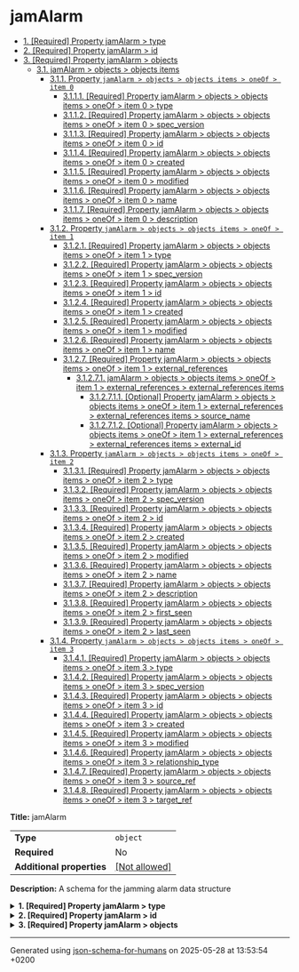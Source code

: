 # jamAlarm

- [1. [Required] Property jamAlarm > type](#type)
- [2. [Required] Property jamAlarm > id](#id)
- [3. [Required] Property jamAlarm > objects](#objects)
  - [3.1. jamAlarm > objects > objects items](#autogenerated_heading_2)
    - [3.1.1. Property `jamAlarm > objects > objects items > oneOf > item 0`](#objects_items_oneOf_i0)
      - [3.1.1.1. [Required] Property jamAlarm > objects > objects items > oneOf > item 0 > type](#objects_items_oneOf_i0_type)
      - [3.1.1.2. [Required] Property jamAlarm > objects > objects items > oneOf > item 0 > spec_version](#objects_items_oneOf_i0_spec_version)
      - [3.1.1.3. [Required] Property jamAlarm > objects > objects items > oneOf > item 0 > id](#objects_items_oneOf_i0_id)
      - [3.1.1.4. [Required] Property jamAlarm > objects > objects items > oneOf > item 0 > created](#objects_items_oneOf_i0_created)
      - [3.1.1.5. [Required] Property jamAlarm > objects > objects items > oneOf > item 0 > modified](#objects_items_oneOf_i0_modified)
      - [3.1.1.6. [Required] Property jamAlarm > objects > objects items > oneOf > item 0 > name](#objects_items_oneOf_i0_name)
      - [3.1.1.7. [Required] Property jamAlarm > objects > objects items > oneOf > item 0 > description](#objects_items_oneOf_i0_description)
    - [3.1.2. Property `jamAlarm > objects > objects items > oneOf > item 1`](#objects_items_oneOf_i1)
      - [3.1.2.1. [Required] Property jamAlarm > objects > objects items > oneOf > item 1 > type](#objects_items_oneOf_i1_type)
      - [3.1.2.2. [Required] Property jamAlarm > objects > objects items > oneOf > item 1 > spec_version](#objects_items_oneOf_i1_spec_version)
      - [3.1.2.3. [Required] Property jamAlarm > objects > objects items > oneOf > item 1 > id](#objects_items_oneOf_i1_id)
      - [3.1.2.4. [Required] Property jamAlarm > objects > objects items > oneOf > item 1 > created](#objects_items_oneOf_i1_created)
      - [3.1.2.5. [Required] Property jamAlarm > objects > objects items > oneOf > item 1 > modified](#objects_items_oneOf_i1_modified)
      - [3.1.2.6. [Required] Property jamAlarm > objects > objects items > oneOf > item 1 > name](#objects_items_oneOf_i1_name)
      - [3.1.2.7. [Required] Property jamAlarm > objects > objects items > oneOf > item 1 > external_references](#objects_items_oneOf_i1_external_references)
        - [3.1.2.7.1. jamAlarm > objects > objects items > oneOf > item 1 > external_references > external_references items](#autogenerated_heading_3)
          - [3.1.2.7.1.1. [Optional] Property jamAlarm > objects > objects items > oneOf > item 1 > external_references > external_references items > source_name](#objects_items_oneOf_i1_external_references_items_source_name)
          - [3.1.2.7.1.2. [Optional] Property jamAlarm > objects > objects items > oneOf > item 1 > external_references > external_references items > external_id](#objects_items_oneOf_i1_external_references_items_external_id)
    - [3.1.3. Property `jamAlarm > objects > objects items > oneOf > item 2`](#objects_items_oneOf_i2)
      - [3.1.3.1. [Required] Property jamAlarm > objects > objects items > oneOf > item 2 > type](#objects_items_oneOf_i2_type)
      - [3.1.3.2. [Required] Property jamAlarm > objects > objects items > oneOf > item 2 > spec_version](#objects_items_oneOf_i2_spec_version)
      - [3.1.3.3. [Required] Property jamAlarm > objects > objects items > oneOf > item 2 > id](#objects_items_oneOf_i2_id)
      - [3.1.3.4. [Required] Property jamAlarm > objects > objects items > oneOf > item 2 > created](#objects_items_oneOf_i2_created)
      - [3.1.3.5. [Required] Property jamAlarm > objects > objects items > oneOf > item 2 > modified](#objects_items_oneOf_i2_modified)
      - [3.1.3.6. [Required] Property jamAlarm > objects > objects items > oneOf > item 2 > name](#objects_items_oneOf_i2_name)
      - [3.1.3.7. [Required] Property jamAlarm > objects > objects items > oneOf > item 2 > description](#objects_items_oneOf_i2_description)
      - [3.1.3.8. [Required] Property jamAlarm > objects > objects items > oneOf > item 2 > first_seen](#objects_items_oneOf_i2_first_seen)
      - [3.1.3.9. [Required] Property jamAlarm > objects > objects items > oneOf > item 2 > last_seen](#objects_items_oneOf_i2_last_seen)
    - [3.1.4. Property `jamAlarm > objects > objects items > oneOf > item 3`](#objects_items_oneOf_i3)
      - [3.1.4.1. [Required] Property jamAlarm > objects > objects items > oneOf > item 3 > type](#objects_items_oneOf_i3_type)
      - [3.1.4.2. [Required] Property jamAlarm > objects > objects items > oneOf > item 3 > spec_version](#objects_items_oneOf_i3_spec_version)
      - [3.1.4.3. [Required] Property jamAlarm > objects > objects items > oneOf > item 3 > id](#objects_items_oneOf_i3_id)
      - [3.1.4.4. [Required] Property jamAlarm > objects > objects items > oneOf > item 3 > created](#objects_items_oneOf_i3_created)
      - [3.1.4.5. [Required] Property jamAlarm > objects > objects items > oneOf > item 3 > modified](#objects_items_oneOf_i3_modified)
      - [3.1.4.6. [Required] Property jamAlarm > objects > objects items > oneOf > item 3 > relationship_type](#objects_items_oneOf_i3_relationship_type)
      - [3.1.4.7. [Required] Property jamAlarm > objects > objects items > oneOf > item 3 > source_ref](#objects_items_oneOf_i3_source_ref)
      - [3.1.4.8. [Required] Property jamAlarm > objects > objects items > oneOf > item 3 > target_ref](#objects_items_oneOf_i3_target_ref)

**Title:** jamAlarm

|                           |                                                         |
| ------------------------- | ------------------------------------------------------- |
| **Type**                  | `object`                                                |
| **Required**              | No                                                      |
| **Additional properties** | [[Not allowed]](# "Additional Properties not allowed.") |

**Description:** A schema for the jamming alarm data structure

<details>
<summary>
<strong> <a name="type"></a>1. [Required] Property jamAlarm > type</strong>  

</summary>
<blockquote>

|              |         |
| ------------ | ------- |
| **Type**     | `const` |
| **Required** | Yes     |

Specific value: `"bundle"`

</blockquote>
</details>

<details>
<summary>
<strong> <a name="id"></a>2. [Required] Property jamAlarm > id</strong>  

</summary>
<blockquote>

|              |          |
| ------------ | -------- |
| **Type**     | `string` |
| **Required** | Yes      |

| Restrictions                      |                                                                                                           |
| --------------------------------- | --------------------------------------------------------------------------------------------------------- |
| **Must match regular expression** | ```^bundle--[0-9a-f\-]{36}$``` [Test](https://regex101.com/?regex=%5Ebundle--%5B0-9a-f%5C-%5D%7B36%7D%24) |

</blockquote>
</details>

<details>
<summary>
<strong> <a name="objects"></a>3. [Required] Property jamAlarm > objects</strong>  

</summary>
<blockquote>

|              |         |
| ------------ | ------- |
| **Type**     | `array` |
| **Required** | Yes     |

|                      | Array restrictions |
| -------------------- | ------------------ |
| **Min items**        | N/A                |
| **Max items**        | N/A                |
| **Items unicity**    | False              |
| **Additional items** | False              |
| **Tuple validation** | See below          |

| Each item of this array must be | Description |
| ------------------------------- | ----------- |
| [objects items](#objects_items) | -           |

### <a name="autogenerated_heading_2"></a>3.1. jamAlarm > objects > objects items

|                           |                                                                           |
| ------------------------- | ------------------------------------------------------------------------- |
| **Type**                  | `combining`                                                               |
| **Required**              | No                                                                        |
| **Additional properties** | [[Any type: allowed]](# "Additional Properties of any type are allowed.") |

<blockquote>

| One of(Option)                    |
| --------------------------------- |
| [item 0](#objects_items_oneOf_i0) |
| [item 1](#objects_items_oneOf_i1) |
| [item 2](#objects_items_oneOf_i2) |
| [item 3](#objects_items_oneOf_i3) |

<blockquote>

#### <a name="objects_items_oneOf_i0"></a>3.1.1. Property `jamAlarm > objects > objects items > oneOf > item 0`

|                           |                                                                           |
| ------------------------- | ------------------------------------------------------------------------- |
| **Type**                  | `object`                                                                  |
| **Required**              | No                                                                        |
| **Additional properties** | [[Any type: allowed]](# "Additional Properties of any type are allowed.") |

<details>
<summary>
<strong> <a name="objects_items_oneOf_i0_type"></a>3.1.1.1. [Required] Property jamAlarm > objects > objects items > oneOf > item 0 > type</strong>  

</summary>
<blockquote>

|              |         |
| ------------ | ------- |
| **Type**     | `const` |
| **Required** | Yes     |

Specific value: `"identity"`

</blockquote>
</details>

<details>
<summary>
<strong> <a name="objects_items_oneOf_i0_spec_version"></a>3.1.1.2. [Required] Property jamAlarm > objects > objects items > oneOf > item 0 > spec_version</strong>  

</summary>
<blockquote>

|              |          |
| ------------ | -------- |
| **Type**     | `string` |
| **Required** | Yes      |

</blockquote>
</details>

<details>
<summary>
<strong> <a name="objects_items_oneOf_i0_id"></a>3.1.1.3. [Required] Property jamAlarm > objects > objects items > oneOf > item 0 > id</strong>  

</summary>
<blockquote>

|              |          |
| ------------ | -------- |
| **Type**     | `string` |
| **Required** | Yes      |

| Restrictions                      |                                                                                                               |
| --------------------------------- | ------------------------------------------------------------------------------------------------------------- |
| **Must match regular expression** | ```^identity--[0-9a-f\-]{36}$``` [Test](https://regex101.com/?regex=%5Eidentity--%5B0-9a-f%5C-%5D%7B36%7D%24) |

</blockquote>
</details>

<details>
<summary>
<strong> <a name="objects_items_oneOf_i0_created"></a>3.1.1.4. [Required] Property jamAlarm > objects > objects items > oneOf > item 0 > created</strong>  

</summary>
<blockquote>

|              |             |
| ------------ | ----------- |
| **Type**     | `string`    |
| **Required** | Yes         |
| **Format**   | `date-time` |

</blockquote>
</details>

<details>
<summary>
<strong> <a name="objects_items_oneOf_i0_modified"></a>3.1.1.5. [Required] Property jamAlarm > objects > objects items > oneOf > item 0 > modified</strong>  

</summary>
<blockquote>

|              |             |
| ------------ | ----------- |
| **Type**     | `string`    |
| **Required** | Yes         |
| **Format**   | `date-time` |

</blockquote>
</details>

<details>
<summary>
<strong> <a name="objects_items_oneOf_i0_name"></a>3.1.1.6. [Required] Property jamAlarm > objects > objects items > oneOf > item 0 > name</strong>  

</summary>
<blockquote>

|              |         |
| ------------ | ------- |
| **Type**     | `const` |
| **Required** | Yes     |

Specific value: `"Audit Box SELFY Solution"`

</blockquote>
</details>

<details>
<summary>
<strong> <a name="objects_items_oneOf_i0_description"></a>3.1.1.7. [Required] Property jamAlarm > objects > objects items > oneOf > item 0 > description</strong>  

</summary>
<blockquote>

|              |          |
| ------------ | -------- |
| **Type**     | `string` |
| **Required** | Yes      |

</blockquote>
</details>

</blockquote>
<blockquote>

#### <a name="objects_items_oneOf_i1"></a>3.1.2. Property `jamAlarm > objects > objects items > oneOf > item 1`

|                           |                                                                           |
| ------------------------- | ------------------------------------------------------------------------- |
| **Type**                  | `object`                                                                  |
| **Required**              | No                                                                        |
| **Additional properties** | [[Any type: allowed]](# "Additional Properties of any type are allowed.") |

<details>
<summary>
<strong> <a name="objects_items_oneOf_i1_type"></a>3.1.2.1. [Required] Property jamAlarm > objects > objects items > oneOf > item 1 > type</strong>  

</summary>
<blockquote>

|              |         |
| ------------ | ------- |
| **Type**     | `const` |
| **Required** | Yes     |

Specific value: `"attack-pattern"`

</blockquote>
</details>

<details>
<summary>
<strong> <a name="objects_items_oneOf_i1_spec_version"></a>3.1.2.2. [Required] Property jamAlarm > objects > objects items > oneOf > item 1 > spec_version</strong>  

</summary>
<blockquote>

|              |          |
| ------------ | -------- |
| **Type**     | `string` |
| **Required** | Yes      |

</blockquote>
</details>

<details>
<summary>
<strong> <a name="objects_items_oneOf_i1_id"></a>3.1.2.3. [Required] Property jamAlarm > objects > objects items > oneOf > item 1 > id</strong>  

</summary>
<blockquote>

|              |          |
| ------------ | -------- |
| **Type**     | `string` |
| **Required** | Yes      |

| Restrictions                      |                                                                                                                           |
| --------------------------------- | ------------------------------------------------------------------------------------------------------------------------- |
| **Must match regular expression** | ```^attack-pattern--[0-9a-f\-]{36}$``` [Test](https://regex101.com/?regex=%5Eattack-pattern--%5B0-9a-f%5C-%5D%7B36%7D%24) |

</blockquote>
</details>

<details>
<summary>
<strong> <a name="objects_items_oneOf_i1_created"></a>3.1.2.4. [Required] Property jamAlarm > objects > objects items > oneOf > item 1 > created</strong>  

</summary>
<blockquote>

|              |             |
| ------------ | ----------- |
| **Type**     | `string`    |
| **Required** | Yes         |
| **Format**   | `date-time` |

</blockquote>
</details>

<details>
<summary>
<strong> <a name="objects_items_oneOf_i1_modified"></a>3.1.2.5. [Required] Property jamAlarm > objects > objects items > oneOf > item 1 > modified</strong>  

</summary>
<blockquote>

|              |             |
| ------------ | ----------- |
| **Type**     | `string`    |
| **Required** | Yes         |
| **Format**   | `date-time` |

</blockquote>
</details>

<details>
<summary>
<strong> <a name="objects_items_oneOf_i1_name"></a>3.1.2.6. [Required] Property jamAlarm > objects > objects items > oneOf > item 1 > name</strong>  

</summary>
<blockquote>

|              |         |
| ------------ | ------- |
| **Type**     | `const` |
| **Required** | Yes     |

Specific value: `"Jamming"`

</blockquote>
</details>

<details>
<summary>
<strong> <a name="objects_items_oneOf_i1_external_references"></a>3.1.2.7. [Required] Property jamAlarm > objects > objects items > oneOf > item 1 > external_references</strong>  

</summary>
<blockquote>

|              |                   |
| ------------ | ----------------- |
| **Type**     | `array of object` |
| **Required** | Yes               |

|                      | Array restrictions |
| -------------------- | ------------------ |
| **Min items**        | N/A                |
| **Max items**        | N/A                |
| **Items unicity**    | False              |
| **Additional items** | False              |
| **Tuple validation** | See below          |

| Each item of this array must be                                                | Description |
| ------------------------------------------------------------------------------ | ----------- |
| [external_references items](#objects_items_oneOf_i1_external_references_items) | -           |

###### <a name="autogenerated_heading_3"></a>3.1.2.7.1. jamAlarm > objects > objects items > oneOf > item 1 > external_references > external_references items

|                           |                                                                           |
| ------------------------- | ------------------------------------------------------------------------- |
| **Type**                  | `object`                                                                  |
| **Required**              | No                                                                        |
| **Additional properties** | [[Any type: allowed]](# "Additional Properties of any type are allowed.") |

<details>
<summary>
<strong> <a name="objects_items_oneOf_i1_external_references_items_source_name"></a>3.1.2.7.1.1. [Optional] Property jamAlarm > objects > objects items > oneOf > item 1 > external_references > external_references items > source_name</strong>  

</summary>
<blockquote>

|              |          |
| ------------ | -------- |
| **Type**     | `string` |
| **Required** | No       |

</blockquote>
</details>

<details>
<summary>
<strong> <a name="objects_items_oneOf_i1_external_references_items_external_id"></a>3.1.2.7.1.2. [Optional] Property jamAlarm > objects > objects items > oneOf > item 1 > external_references > external_references items > external_id</strong>  

</summary>
<blockquote>

|              |          |
| ------------ | -------- |
| **Type**     | `string` |
| **Required** | No       |

</blockquote>
</details>

</blockquote>
</details>

</blockquote>
<blockquote>

#### <a name="objects_items_oneOf_i2"></a>3.1.3. Property `jamAlarm > objects > objects items > oneOf > item 2`

|                           |                                                                           |
| ------------------------- | ------------------------------------------------------------------------- |
| **Type**                  | `object`                                                                  |
| **Required**              | No                                                                        |
| **Additional properties** | [[Any type: allowed]](# "Additional Properties of any type are allowed.") |

<details>
<summary>
<strong> <a name="objects_items_oneOf_i2_type"></a>3.1.3.1. [Required] Property jamAlarm > objects > objects items > oneOf > item 2 > type</strong>  

</summary>
<blockquote>

|              |         |
| ------------ | ------- |
| **Type**     | `const` |
| **Required** | Yes     |

Specific value: `"intrusion-set"`

</blockquote>
</details>

<details>
<summary>
<strong> <a name="objects_items_oneOf_i2_spec_version"></a>3.1.3.2. [Required] Property jamAlarm > objects > objects items > oneOf > item 2 > spec_version</strong>  

</summary>
<blockquote>

|              |          |
| ------------ | -------- |
| **Type**     | `string` |
| **Required** | Yes      |

</blockquote>
</details>

<details>
<summary>
<strong> <a name="objects_items_oneOf_i2_id"></a>3.1.3.3. [Required] Property jamAlarm > objects > objects items > oneOf > item 2 > id</strong>  

</summary>
<blockquote>

|              |          |
| ------------ | -------- |
| **Type**     | `string` |
| **Required** | Yes      |

| Restrictions                      |                                                                                                                         |
| --------------------------------- | ----------------------------------------------------------------------------------------------------------------------- |
| **Must match regular expression** | ```^intrusion-set--[0-9a-f\-]{36}$``` [Test](https://regex101.com/?regex=%5Eintrusion-set--%5B0-9a-f%5C-%5D%7B36%7D%24) |

</blockquote>
</details>

<details>
<summary>
<strong> <a name="objects_items_oneOf_i2_created"></a>3.1.3.4. [Required] Property jamAlarm > objects > objects items > oneOf > item 2 > created</strong>  

</summary>
<blockquote>

|              |             |
| ------------ | ----------- |
| **Type**     | `string`    |
| **Required** | Yes         |
| **Format**   | `date-time` |

</blockquote>
</details>

<details>
<summary>
<strong> <a name="objects_items_oneOf_i2_modified"></a>3.1.3.5. [Required] Property jamAlarm > objects > objects items > oneOf > item 2 > modified</strong>  

</summary>
<blockquote>

|              |             |
| ------------ | ----------- |
| **Type**     | `string`    |
| **Required** | Yes         |
| **Format**   | `date-time` |

</blockquote>
</details>

<details>
<summary>
<strong> <a name="objects_items_oneOf_i2_name"></a>3.1.3.6. [Required] Property jamAlarm > objects > objects items > oneOf > item 2 > name</strong>  

</summary>
<blockquote>

|              |         |
| ------------ | ------- |
| **Type**     | `const` |
| **Required** | Yes     |

Specific value: `"Jamming"`

</blockquote>
</details>

<details>
<summary>
<strong> <a name="objects_items_oneOf_i2_description"></a>3.1.3.7. [Required] Property jamAlarm > objects > objects items > oneOf > item 2 > description</strong>  

</summary>
<blockquote>

|              |         |
| ------------ | ------- |
| **Type**     | `const` |
| **Required** | Yes     |

Specific value: `"Jamming situation detected near the Audit Box"`

</blockquote>
</details>

<details>
<summary>
<strong> <a name="objects_items_oneOf_i2_first_seen"></a>3.1.3.8. [Required] Property jamAlarm > objects > objects items > oneOf > item 2 > first_seen</strong>  

</summary>
<blockquote>

|              |             |
| ------------ | ----------- |
| **Type**     | `string`    |
| **Required** | Yes         |
| **Format**   | `date-time` |

</blockquote>
</details>

<details>
<summary>
<strong> <a name="objects_items_oneOf_i2_last_seen"></a>3.1.3.9. [Required] Property jamAlarm > objects > objects items > oneOf > item 2 > last_seen</strong>  

</summary>
<blockquote>

|              |             |
| ------------ | ----------- |
| **Type**     | `string`    |
| **Required** | Yes         |
| **Format**   | `date-time` |

</blockquote>
</details>

</blockquote>
<blockquote>

#### <a name="objects_items_oneOf_i3"></a>3.1.4. Property `jamAlarm > objects > objects items > oneOf > item 3`

|                           |                                                                           |
| ------------------------- | ------------------------------------------------------------------------- |
| **Type**                  | `object`                                                                  |
| **Required**              | No                                                                        |
| **Additional properties** | [[Any type: allowed]](# "Additional Properties of any type are allowed.") |

<details>
<summary>
<strong> <a name="objects_items_oneOf_i3_type"></a>3.1.4.1. [Required] Property jamAlarm > objects > objects items > oneOf > item 3 > type</strong>  

</summary>
<blockquote>

|              |         |
| ------------ | ------- |
| **Type**     | `const` |
| **Required** | Yes     |

Specific value: `"relationship"`

</blockquote>
</details>

<details>
<summary>
<strong> <a name="objects_items_oneOf_i3_spec_version"></a>3.1.4.2. [Required] Property jamAlarm > objects > objects items > oneOf > item 3 > spec_version</strong>  

</summary>
<blockquote>

|              |          |
| ------------ | -------- |
| **Type**     | `string` |
| **Required** | Yes      |

</blockquote>
</details>

<details>
<summary>
<strong> <a name="objects_items_oneOf_i3_id"></a>3.1.4.3. [Required] Property jamAlarm > objects > objects items > oneOf > item 3 > id</strong>  

</summary>
<blockquote>

|              |          |
| ------------ | -------- |
| **Type**     | `string` |
| **Required** | Yes      |

| Restrictions                      |                                                                                                                       |
| --------------------------------- | --------------------------------------------------------------------------------------------------------------------- |
| **Must match regular expression** | ```^relationship--[0-9a-f\-]{36}$``` [Test](https://regex101.com/?regex=%5Erelationship--%5B0-9a-f%5C-%5D%7B36%7D%24) |

</blockquote>
</details>

<details>
<summary>
<strong> <a name="objects_items_oneOf_i3_created"></a>3.1.4.4. [Required] Property jamAlarm > objects > objects items > oneOf > item 3 > created</strong>  

</summary>
<blockquote>

|              |             |
| ------------ | ----------- |
| **Type**     | `string`    |
| **Required** | Yes         |
| **Format**   | `date-time` |

</blockquote>
</details>

<details>
<summary>
<strong> <a name="objects_items_oneOf_i3_modified"></a>3.1.4.5. [Required] Property jamAlarm > objects > objects items > oneOf > item 3 > modified</strong>  

</summary>
<blockquote>

|              |             |
| ------------ | ----------- |
| **Type**     | `string`    |
| **Required** | Yes         |
| **Format**   | `date-time` |

</blockquote>
</details>

<details>
<summary>
<strong> <a name="objects_items_oneOf_i3_relationship_type"></a>3.1.4.6. [Required] Property jamAlarm > objects > objects items > oneOf > item 3 > relationship_type</strong>  

</summary>
<blockquote>

|              |          |
| ------------ | -------- |
| **Type**     | `string` |
| **Required** | Yes      |

</blockquote>
</details>

<details>
<summary>
<strong> <a name="objects_items_oneOf_i3_source_ref"></a>3.1.4.7. [Required] Property jamAlarm > objects > objects items > oneOf > item 3 > source_ref</strong>  

</summary>
<blockquote>

|              |          |
| ------------ | -------- |
| **Type**     | `string` |
| **Required** | Yes      |

| Restrictions                      |                                                                                                                         |
| --------------------------------- | ----------------------------------------------------------------------------------------------------------------------- |
| **Must match regular expression** | ```^intrusion-set--[0-9a-f\-]{36}$``` [Test](https://regex101.com/?regex=%5Eintrusion-set--%5B0-9a-f%5C-%5D%7B36%7D%24) |

</blockquote>
</details>

<details>
<summary>
<strong> <a name="objects_items_oneOf_i3_target_ref"></a>3.1.4.8. [Required] Property jamAlarm > objects > objects items > oneOf > item 3 > target_ref</strong>  

</summary>
<blockquote>

|              |          |
| ------------ | -------- |
| **Type**     | `string` |
| **Required** | Yes      |

| Restrictions                      |                                                                                                                           |
| --------------------------------- | ------------------------------------------------------------------------------------------------------------------------- |
| **Must match regular expression** | ```^attack-pattern--[0-9a-f\-]{36}$``` [Test](https://regex101.com/?regex=%5Eattack-pattern--%5B0-9a-f%5C-%5D%7B36%7D%24) |

</blockquote>
</details>

</blockquote>

</blockquote>

</blockquote>
</details>

----------------------------------------------------------------------------------------------------------------------------
Generated using [json-schema-for-humans](https://github.com/coveooss/json-schema-for-humans) on 2025-05-28 at 13:53:54 +0200